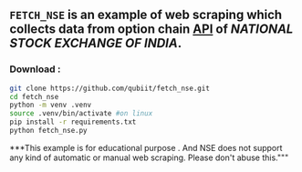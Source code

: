 ## `FETCH_NSE` is an example of web scraping which collects data from option chain [API](https://www.nseindia.com/option-chain "Nifty Option Chain") of ***NATIONAL STOCK EXCHANGE OF INDIA***.

### Download :

```bash
git clone https://github.com/qubiit/fetch_nse.git
cd fetch_nse
python -m venv .venv
source .venv/bin/activate #on linux
pip install -r requirements.txt
python fetch_nse.py
```

***This example is for educational purpose . And NSE does not support any kind of automatic or manual web scraping. Please don't abuse this."""
